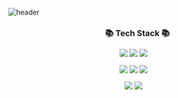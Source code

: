 ![header](https://capsule-render.vercel.app/api?type=wave&color=auto&height=300&section=header&text=Hi,%20I`m%20Quri⚡&fontSize=90)
<h3 align="center" dir="auto"><a id="user-content--tech-stack-" class="anchor" aria-hidden="true" tabindex="-1" href="#-tech-stack-"><svg class="octicon octicon-link" viewBox="0 0 16 16" version="1.1" width="16" height="16" aria-hidden="true"></svg></a>📚 Tech Stack 📚</h3>
<p align="center"><img src="https://img.shields.io/badge/Python-3766AB?style=flat-square&logo=Python&logoColor=white"/> 
<img src="https://img.shields.io/badge/PyTorch-EE4C2C?style=flat-square&logo=pytorch&logoColor=white"/> <img src="https://img.shields.io/badge/TensorFlow-FF6F00?style=flat-square&logo=tensorflow&logoColor=white"/>
<p align="center"><img src="https://img.shields.io/badge/Tableau-E97627?style=flat-square&logo=tableau&logoColor=white"/>
<img src="https://img.shields.io/badge/MySQL-4479A1?style=flat-square&logo=mysql&logoColor=white"/>
<img src="https://img.shields.io/badge/Amazon RDS-527FFF?style=flat-square&logo=amazonrds&logoColor=white"/>
<p align="center"><img src="https://img.shields.io/badge/VisualStudioCode-5C2D91?style=flat-square&logo=visualstudio&logoColor=white"/>
<img src="https://img.shields.io/badge/GitHub-181717?style=flat-square&logo=github&logoColor=white"/></a>
<!---
JoQri/JoQri is a ✨ special ✨🌱💞️ 📫 😄👋👀 repository because its `README.md` (this file) appears on your GitHub profile.
You can click the Preview link to take a look at your changes.
--->
